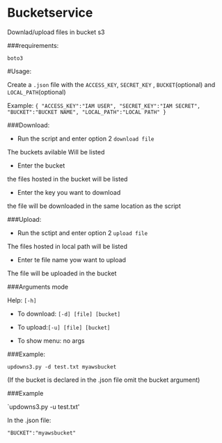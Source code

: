 # Bucketservice
Downlad/upload files in bucket s3

###requirements:

`boto3`

#Usage:



Create a `.json` file with the `ACCESS_KEY`, `SECRET_KEY` , `BUCKET`(optional) and `LOCAL_PATH`(optional)

Example:
``{
"ACCESS_KEY":"IAM USER",
"SECRET_KEY":"IAM SECRET",
"BUCKET":"BUCKET NAME",
"LOCAL_PATH":"LOCAL PATH"
}``
 
###Download:

- Run the script and enter option 2 `download file`

The buckets avilable Will be listed

- Enter the bucket

the files hosted in the bucket will be listed

- Enter the key you want to download

the file will be downloaded in the same location as the script

###Upload:

- Run the sctipt and enter option 2 `upload file`

The files hosted in local path will be listed

- Enter te file name yow want to upload

The file will be uploaded in the bucket 

###Arguments mode 

Help: `[-h]`

- To download: `[-d] [file] [bucket]`

- To upload:`[-u] [file] [bucket]`

- To show menu: no args

###Example:


`updowns3.py -d test.txt myawsbucket`

(If the bucket is declared in the .json file omit the bucket argument)

###Example

`updowns3.py -u test.txt'

In the .json file:

`"BUCKET":"myawsbucket"`


